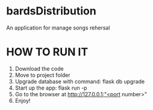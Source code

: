 # bardsDistribution
An application for manage songs rehersal

<h1>HOW TO RUN IT</h1>

1. Download the code
2. Move to project folder
3. Upgrade database with command: flask db upgrade
4. Start up the app: flask run -p <port number>
5. Go to the browser at http://127.0.0.1:"<port number>"
6. Enjoy!

